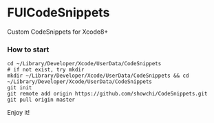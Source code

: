 # FUICodeSnippets
Custom CodeSnippets for Xcode8+

### How to start

```
cd ~/Library/Developer/Xcode/UserData/CodeSnippets
# if not exist, try mkdir
mkdir ~/Library/Developer/Xcode/UserData/CodeSnippets && cd ~/Library/Developer/Xcode/UserData/CodeSnippets
git init
git remote add origin https://github.com/showchi/CodeSnippets.git
git pull origin master
```

Enjoy it!
